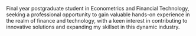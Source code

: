 Final year postgraduate student in Econometrics and Financial Technology, seeking a professional opportunity to gain valuable hands-on experience in the realm of finance and technology, with a keen interest in contributing to innovative solutions and expanding my skillset in this dynamic industry. 
